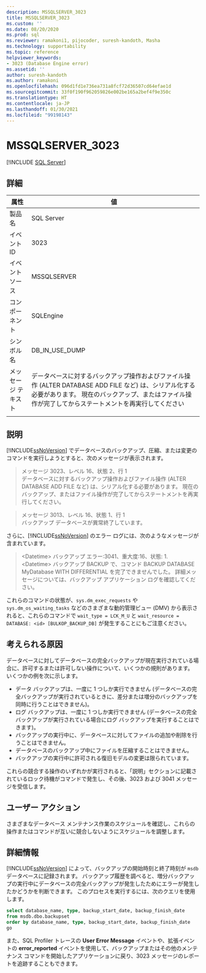 ```yaml
---
description: MSSQLSERVER_3023
title: MSSQLSERVER_3023
ms.custom: ''
ms.date: 08/20/2020
ms.prod: sql
ms.reviewer: ramakoni1, pijocoder, suresh-kandoth, Masha
ms.technology: supportability
ms.topic: reference
helpviewer_keywords:
- 3023 (Database Engine error)
ms.assetid: ''
author: suresh-kandoth
ms.author: ramakoni
ms.openlocfilehash: 096d1fd1e736ea731a8fcf72d36507cd64efae1d
ms.sourcegitcommit: 33f0f190f962059826e002be165a2bef4f9e350c
ms.translationtype: HT
ms.contentlocale: ja-JP
ms.lasthandoff: 01/30/2021
ms.locfileid: "99198143"
---
```

# <a name="mssqlserver_3023"></a>MSSQLSERVER_3023
 [!INCLUDE [SQL Server](../../includes/applies-to-version/sqlserver.md)]

## <a name="details"></a>詳細

|属性|値|
|---|---|
|製品名|SQL Server|
|イベント ID|3023|
|イベント ソース|MSSQLSERVER|
|コンポーネント|SQLEngine|
|シンボル名|DB_IN_USE_DUMP|
|メッセージ テキスト|データベースに対するバックアップ操作およびファイル操作 (ALTER DATABASE ADD FILE など) は、シリアル化する必要があります。 現在のバックアップ、またはファイル操作が完了してからステートメントを再実行してください|
||

## <a name="explanation"></a>説明

[!INCLUDE[ssNoVersion](../../includes/ssnoversion-md.md)] でデータベースのバックアップ、圧縮、または変更のコマンドを実行しようとすると、次のメッセージが表示されます。

> メッセージ 3023、レベル 16、状態 2、行 1  
データベースに対するバックアップ操作およびファイル操作 (ALTER DATABASE ADD FILE など) は、シリアル化する必要があります。 現在のバックアップ、またはファイル操作が完了してからステートメントを再実行してください。

> メッセージ 3013、レベル 16、状態 1、行 1  
バックアップ データベースが異常終了しています。

さらに、[!INCLUDE[ssNoVersion](../../includes/ssnoversion-md.md)] のエラー ログには、次のようなメッセージが含まれています。

> \<Datetime> バックアップ エラー:3041、重大度:16、状態: 1.  
\<Datetime> バックアップ BACKUP で、コマンド BACKUP DATABASE MyDatabase WITH DIFFERENTIAL を完了できませんでした。 詳細メッセージについては、バックアップ アプリケーション ログを確認してください。

これらのコマンドの状態が、`sys.dm_exec_requests` や `sys.dm_os_waiting_tasks` などのさまざまな動的管理ビュー (DMV) から表示されると、これらのコマンドで `wait_type = LCK_M_U` と `wait_resource = DATABASE: <id> [BULKOP_BACKUP_DB]` が発生することにもご注意ください。

## <a name="possible-causes"></a>考えられる原因

データベースに対してデータベースの完全バックアップが現在実行されている場合に、許可するまたは許可しない操作について、いくつかの規則があります。 いくつかの例を次に示します。

- データ バックアップは、一度に 1 つしか実行できません (データベースの完全バックアップが実行されているときに、差分または増分のバックアップを同時に行うことはできません)。
- ログ バックアップは、一度に 1 つしか実行できません (データベースの完全バックアップが実行されている場合にログ バックアップを実行することはできます)。
- バックアップの実行中に、データベースに対してファイルの追加や削除を行うことはできません。
- データベースのバックアップ中にファイルを圧縮することはできません。
- バックアップの実行中に許可される復旧モデルの変更は限られています。

これらの競合する操作のいずれかが実行されると、「説明」セクションに記載されているロック待機がコマンドで発生し、その後、3023 および 3041 メッセージを受信します。

## <a name="user-action"></a>ユーザー アクション

さまざまなデータベース メンテナンス作業のスケジュールを確認し、これらの操作またはコマンドが互いに競合しないようにスケジュールを調整します。

## <a name="more-information"></a>詳細情報

[!INCLUDE[ssNoVersion](../../includes/ssnoversion-md.md)] によって、バックアップの開始時刻と終了時刻が `msdb` データベースに記録されます。 バックアップ履歴を調べると、増分バックアップの実行中にデータベースの完全バックアップが発生したためにエラーが発生したかどうかを判断できます。 このプロセスを実行するには、次のクエリを使用します。

```sql
select database_name, type, backup_start_date, backup_finish_date
from msdb.dbo.backupset
order by database_name, type, backup_start_date, backup_finish_date
go
```

また、SQL Profiler トレースの **User Error Message** イベントや、拡張イベントの **error_reported** イベントを使用して、バックアップまたはその他のメンテナンス コマンドを開始したアプリケーションに戻り、3023 メッセージのレポートを追跡することもできます。
